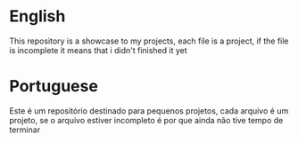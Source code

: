 # English

This repository is a showcase to my projects, each file is a project, if the file is incomplete it means that i didn't finished it yet

# Portuguese

Este é um repositório destinado para pequenos projetos, cada arquivo é um projeto, se o arquivo estiver incompleto é por que ainda não tive tempo de terminar
